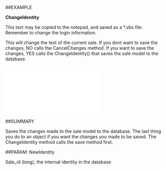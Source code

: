 
##EXAMPLE

**ChangeIdentity**

This text may be copied to the notepad, and saved as a *.vbs file. Remember to change the login information.



This will change the text of the current sale. If you dont want to save the changes, NO calls the CancelChanges method. If you want to save the changes, YES calls the ChangeIdentity() that saves the sale model to the database.

![](..\..\Examples\vbs\SOSale.ChangeIdentity.vbs.txt)


##SUMMARY

Saves the changes made to the sale model to the database. The last thing you do to an object if you want the changes you made to be saved. The ChangeIdentity method calls the save method first.


##PARAM: NewIdentity

Sale_id (long), the internal identity in the database

